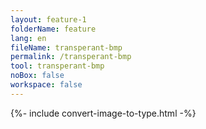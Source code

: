 ```yaml
---
layout: feature-1
folderName: feature
lang: en
fileName: transperant-bmp
permalink: /transperant-bmp
tool: transperant-bmp
noBox: false
workspace: false
---
```


{%- include convert-image-to-type.html -%}